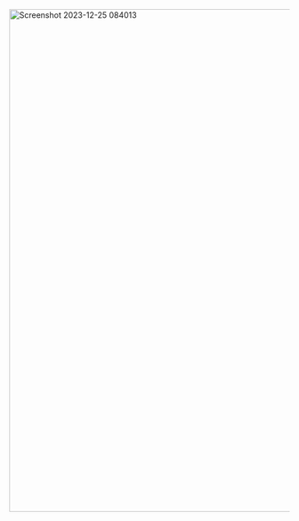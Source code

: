 <img width="903" alt="Screenshot 2023-12-25 084013" src="https://github.com/AbdulSalamGit/Annual-Zakat-Calculator-/assets/119283472/32489b6a-746d-4b80-81bb-8a830253f1dd">

